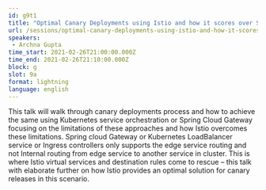 ```yaml
---
id: g9t1
title: "Optimal Canary Deployments using Istio and how it scores over Spring Cloud and Kubernetes"
url: /sessions/optimal-canary-deployments-using-istio-and-how-it-scores-over-spring-cloud-and-kubernetes
speakers:
 - Archna Gupta
time_start: 2021-02-26T21:00:00.000Z
time_end: 2021-02-26T21:10:00.000Z
block: g
slot: 9a
format: lightning
language: english
---
```


This talk will walk through canary deployments process and how to achieve the same using Kubernetes service orchestration or Spring Cloud Gateway focusing on the limitations of these approaches and how Istio overcomes these limitations.
Spring cloud Gateway or Kubernetes LoadBalancer service or Ingress controllers only supports the edge service routing and not Internal routing from edge service to another service in cluster.
This is where Istio virtual services and destination rules come to rescue – this talk with elaborate further on how Istio provides an optimal solution for canary releases in this scenario.
